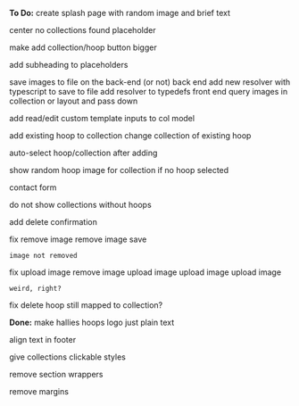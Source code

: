 **To Do:**
create splash page with random image and brief text

center no collections found placeholder

make add collection/hoop button bigger


add subheading to placeholders

save images to file on the back-end (or not)
	back end
		add new resolver with typescript to save to file
		add resolver to typedefs
	front end
		query images in collection or layout and pass down

add read/edit custom template inputs to col model

add existing hoop to collection
change collection of existing hoop

auto-select hoop/collection after adding

show random hoop image for collection if no hoop selected

contact form

do not show collections without hoops

add delete confirmation

fix remove image
	remove image
	save
	
	image not removed

fix upload image
	remove image
	upload image
	upload image
	upload image

	weird, right?

fix delete hoop
	still mapped to collection?

**Done:**
make hallies hoops logo just plain text

align text in footer

give collections clickable styles

remove section wrappers

remove margins
